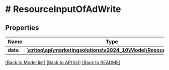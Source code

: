 # # ResourceInputOfAdWrite

## Properties

Name | Type | Description | Notes
------------ | ------------- | ------------- | -------------
**data** | [**\criteo\api\marketingsolutions\v2024_10\Model\ResourceOfAdWrite**](ResourceOfAdWrite.md) |  | [optional]

[[Back to Model list]](../../README.md#models) [[Back to API list]](../../README.md#endpoints) [[Back to README]](../../README.md)
